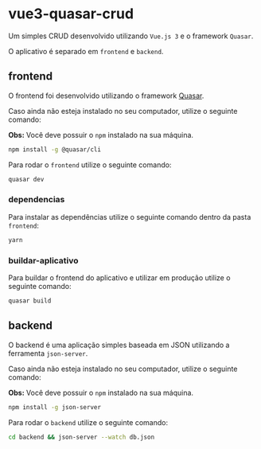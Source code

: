 # vue3-quasar-crud

Um simples CRUD desenvolvido utilizando `Vue.js 3` e o framework `Quasar`.

O aplicativo é separado em `frontend` e `backend`.

## frontend

O frontend foi desenvolvido utilizando o framework [Quasar](https://quasar.dev/).

Caso ainda não esteja instalado no seu computador, utilize o seguinte comando:

**Obs:** Você deve possuir o `npm` instalado na sua máquina.

```bash
npm install -g @quasar/cli
```

Para rodar o `frontend` utilize o seguinte comando:

```bash
quasar dev
```

### dependencias

Para instalar as dependências utilize o seguinte comando dentro da pasta `frontend`:

```bash
yarn
```

### buildar-aplicativo

Para buildar o frontend do aplicativo e utilizar em produção utilize o seguinte comando:

```bash
quasar build
```

## backend

O backend é uma aplicação simples baseada em JSON utilizando a ferramenta `json-server`.

Caso ainda não esteja instalado no seu computador, utilize o seguinte comando:

**Obs:** Você deve possuir o `npm` instalado na sua máquina.

```bash
npm install -g json-server
```

Para rodar o `backend` utilize o seguinte comando:

```bash
cd backend && json-server --watch db.json
```
